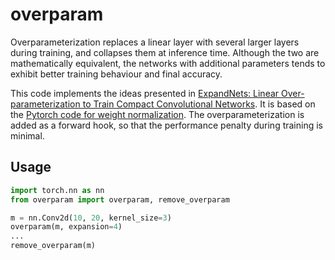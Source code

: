 # overparam

Overparameterization replaces a linear layer with several larger layers during training, and collapses them at inference time.
Although the two are mathematically equivalent, the networks with additional parameters tends to exhibit better training behaviour and final accuracy. 

This code implements the ideas presented in [ExpandNets: Linear Over-parameterization to Train Compact Convolutional Networks](https://arxiv.org/abs/1811.10495).
It is based on the [Pytorch code for weight normalization](https://pytorch.org/docs/stable/generated/torch.nn.utils.weight_norm.html?highlight=weight%20norm#torch.nn.utils.weight_norm).
The overparameterization is added as a forward hook, so that the performance penalty during training is minimal.

## Usage

```python
import torch.nn as nn
from overparam import overparam, remove_overparam

m = nn.Conv2d(10, 20, kernel_size=3)
overparam(m, expansion=4)
...
remove_overparam(m)
```

